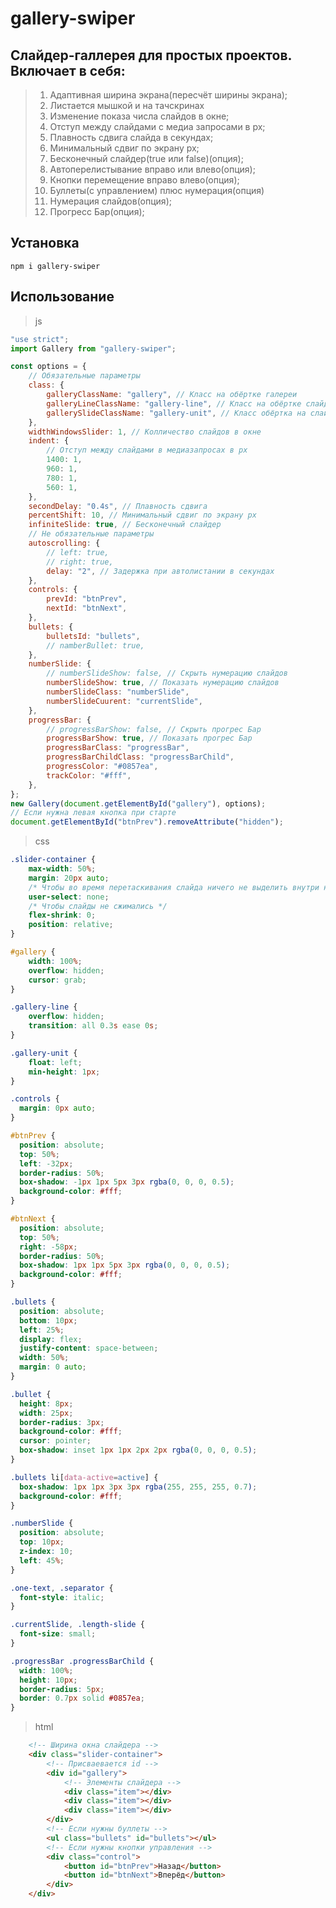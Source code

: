# gallery-swiper
## Слайдер-галлерея для простых проектов. Включает в себя: 
>1. Адаптивная ширина экрана(пересчёт ширины экрана);
>2. Листается мышкой и на тачскринах
>3. Изменение показа числа слайдов в окне;
>4. Отступ между слайдами с медиа запросами в px;
>5. Плавность сдвига слайда в секундах;
>6. Минимальный сдвиг по экрану px;
>7. Бесконечный слайдер(true или false)(опция);
>8. Автоперелистывание вправо или влево(опция);
>9. Кнопки перемещение вправо влево(опция);
>10. Буллеты(с управлением) плюс нумерация(опция)
>11. Нумерация слайдов(опция);
>12. Прогресс Бар(опция);
## Установка
    npm i gallery-swiper
## Использование
>js
```js
"use strict";
import Gallery from "gallery-swiper";

const options = {
    // Обязательные параметры
    class: {
        galleryClassName: "gallery", // Класс на обёртке галереи
        galleryLineClassName: "gallery-line", // Класс на обёртке слайдов
        gallerySlideClassName: "gallery-unit", // Класс обёртка на слайде
    },
    widthWindowsSlider: 1, // Колличество слайдов в окне
    indent: {
        // Отступ между слайдами в медиазапросах в px
        1400: 1,
        960: 1,
        780: 1,
        560: 1,
    },
    secondDelay: "0.4s", // Плавность сдвига
    percentShift: 10, // Минимальный сдвиг по экрану px
    infiniteSlide: true, // Бесконечный слайдер
    // Не обязательные параметры
    autoscrolling: {
        // left: true,
        // right: true,
        delay: "2", // Задержка при автолистании в секундах
    },
    controls: {
        prevId: "btnPrev",
        nextId: "btnNext",
    },
    bullets: {
        bulletsId: "bullets",
        // namberBullet: true,
    },
    numberSlide: {
        // numberSlideShow: false, // Скрыть нумерацию слайдов
        numberSlideShow: true, // Показать нумерацию слайдов
        numberSlideClass: "numberSlide",
        numberSlideCuurent: "currentSlide",
    },
    progressBar: {
        // progressBarShow: false, // Скрыть прогрес Бар
        progressBarShow: true, // Показать прогрес Бар
        progressBarClass: "progressBar",
        progressBarChildClass: "progressBarChild",
        progressColor: "#0857ea", 
        trackColor: "#fff", 
    },
};
new Gallery(document.getElementById("gallery"), options);
// Если нужна левая кнопка при старте
document.getElementById("btnPrev").removeAttribute("hidden");
```
>css
```css
.slider-container {
    max-width: 50%;
    margin: 20px auto;
    /* Чтобы во время перетаскивания слайда ничего не выделить внутри него */
    user-select: none;
    /* Чтобы слайды не сжимались */
    flex-shrink: 0;
    position: relative;
}

#gallery {
    width: 100%;
    overflow: hidden;
    cursor: grab;
}

.gallery-line {
    overflow: hidden;
    transition: all 0.3s ease 0s;
}

.gallery-unit {
    float: left;
    min-height: 1px;
}

.controls {
  margin: 0px auto;
}

#btnPrev {
  position: absolute;
  top: 50%;
  left: -32px;
  border-radius: 50%;
  box-shadow: -1px 1px 5px 3px rgba(0, 0, 0, 0.5);
  background-color: #fff;
}

#btnNext {
  position: absolute;
  top: 50%;
  right: -58px;
  border-radius: 50%;
  box-shadow: 1px 1px 5px 3px rgba(0, 0, 0, 0.5);
  background-color: #fff;
}

.bullets {
  position: absolute;
  bottom: 10px;
  left: 25%;
  display: flex;
  justify-content: space-between;
  width: 50%;
  margin: 0 auto;
}

.bullet {
  height: 8px;
  width: 25px;
  border-radius: 3px;
  background-color: #fff;
  cursor: pointer;
  box-shadow: inset 1px 1px 2px 2px rgba(0, 0, 0, 0.5);
}

.bullets li[data-active=active] {
  box-shadow: 1px 1px 3px 3px rgba(255, 255, 255, 0.7);
  background-color: #fff;
}

.numberSlide {
  position: absolute;
  top: 10px;
  z-index: 10;
  left: 45%;
}

.one-text, .separator {
  font-style: italic;
}

.currentSlide, .length-slide {
  font-size: small;
}

.progressBar .progressBarChild {
  width: 100%;
  height: 10px;
  border-radius: 5px;
  border: 0.7px solid #0857ea;
}
```
>html
```html
    <!-- Ширина окна слайдера -->
    <div class="slider-container">
        <!-- Присваевается id -->
        <div id="gallery">
            <!-- Элементы слайдера -->
            <div class="item"></div>
            <div class="item"></div>
            <div class="item"></div>
        </div>
        <!-- Если нужны буллеты -->
        <ul class="bullets" id="bullets"></ul>
        <!-- Если нужны кнопки управления -->
        <div class="control">
            <button id="btnPrev">Назад</button>
            <button id="btnNext">Вперёд</button>
        </div>
    </div>
```
